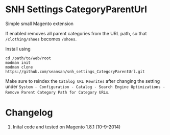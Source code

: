 SNH Settings CategoryParentUrl
=========

Simple small Magento extension

If enabled removes all parent categories from the URL path, so that `/clothing/shoes` becomes `/shoes`.

Install using 
```
cd /path/to/web/root
modman init
modman clone https://github.com/seansan/snh_settings_CategoryParentUrl.git
```

Make sure to reindex the `Catalog URL Rewrites` after changing the setting under `System - Configuration - Catalog - Search Engine Optimizations - Remove Parent Category Path for Category URLs`.

Changelog
=========
1. Inital code and tested on Magento 1.8.1 (10-9-2014)

